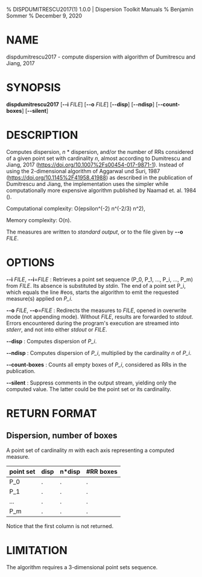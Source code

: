 % DISPDUMITRESCU2017(1) 1.0.0 | Dispersion Toolkit Manuals
% Benjamin Sommer
% December 9, 2020

# NAME

dispdumitrescu2017 - compute dispersion with algorithm of Dumitrescu and Jiang, 2017

# SYNOPSIS

**dispdumitrescu2017** [**\--i** *FILE*] [**\--o** *FILE*] [**\--disp**] [**\--ndisp**] [**\--count-boxes**] [**\--silent**]

# DESCRIPTION

Computes dispersion, *n* * dispersion, and/or the number of RRs considered of a given point set with cardinality *n*, almost according to Dumitrescu and Jiang, 2017 (https://doi.org/10.1007%2Fs00454-017-9871-1). Instead of using the 2-dimensional algorithm of Aggarwal und Suri, 1987 (https://doi.org/10.1145%2F41958.41988) as described in the publication of Dumitrescu and Jiang, the implementation uses the simpler while computationally more expensive algorithm published by Naamad et. al. 1984 ().

Computational complexity: O(epsilon^(-2) n^(-2/3) n^2),

Memory complexity: O(n).

The measures are written to *standard output*, or to the file given by **\--o** *FILE*.

# OPTIONS

**\--i** *FILE*, **\--i**=*FILE*
:   Retrieves a point set sequence (P_0, P_1, ..., P_i, ..., P_m) from *FILE*. Its absence is substituted by *stdin*. The end of a point set P_i, which equals the line #eos, starts the algorithm to emit the requested measure(s) applied on *P_i*.

**\--o** *FILE*, **\--o**=*FILE*
:   Redirects the measures to *FILE*, opened in overwrite mode (not appending mode). Without *FILE*, results are forwarded to *stdout*. Errors encountered during the program's execution are streamed into *stderr*, and not into either *stdout* or *FILE*.

**\--disp**
:   Computes dispersion of *P_i*.

**\--ndisp**
:   Computes dispersion of *P_i*, multiplied by the cardinality *n* of *P_i*.

**\--count-boxes**
:   Counts all empty boxes of *P_i*, considered as RRs in the publication.

**\--silent**
:   Suppress comments in the output stream, yielding only the computed value. The latter could be the point set or its cardinality.

# RETURN FORMAT

## Dispersion, number of boxes

A point set of cardinality *m* with each axis representing a computed measure.

point set | disp | n*disp | #RR boxes
--- | --- | --- | ---
P_0 | . | . | .
P_1 | . | . | .
... | . | . | .
P_m | . | . | .

Notice that the first column is not returned.

# LIMITATION

The algorithm requires a 3-dimensional point sets sequence.